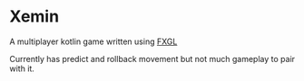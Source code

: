 # Xemin
A multiplayer kotlin game written using [FXGL](https://github.com/AlmasB/FXGL)

Currently has predict and rollback movement but not much gameplay to pair with it.
